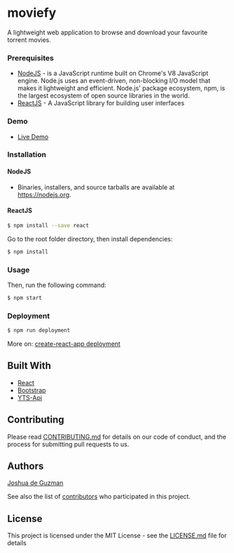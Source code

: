 # moviefy

A lightweight web application to browse and download your favourite torrent movies.

### Prerequisites

- [NodeJS](https://nodejs.org/en/) -  is a JavaScript runtime built on Chrome's V8 JavaScript engine. Node.js uses an event-driven, non-blocking I/O model that makes it lightweight and efficient.
Node.js' package ecosystem, npm, is the largest ecosystem of open source libraries in the world.
- [ReactJS](https://reactjs.org/) - A JavaScript library for building user interfaces

### Demo
- [Live Demo](https://devjdg.github.io/moviefy)


### Installation

#### NodeJS

- Binaries, installers, and source tarballs are available at https://nodejs.org.

#### ReactJS

```bash
$ npm install --save react
```

Go to the root folder directory, then install dependencies:

```bash
$ npm install
```
### Usage
Then, run the following command:

```bash
$ npm start
```

### Deployment

```bash
$ npm run deployment
```

More on:
[create-react-app deployment](https://github.com/facebook/create-react-app/blob/master/packages/react-scripts/template/README.md)

## Built With
* [React](https://reactjs.org/)
* [Bootstrap](https://getbootstrap.com/)
* [YTS-Api](https://yts.am/api)

## Contributing

Please read [CONTRIBUTING.md](https://gist.github.com/PurpleBooth/b24679402957c63ec426) for details on our code of conduct, and the process for submitting pull requests to us.


## Authors

[Joshua de Guzman](www.devjdg.com)

See also the list of [contributors](https://github.com/your/project/contributors) who participated in this project.

## License

This project is licensed under the MIT License - see the [LICENSE.md](LICENSE.md) file for details


